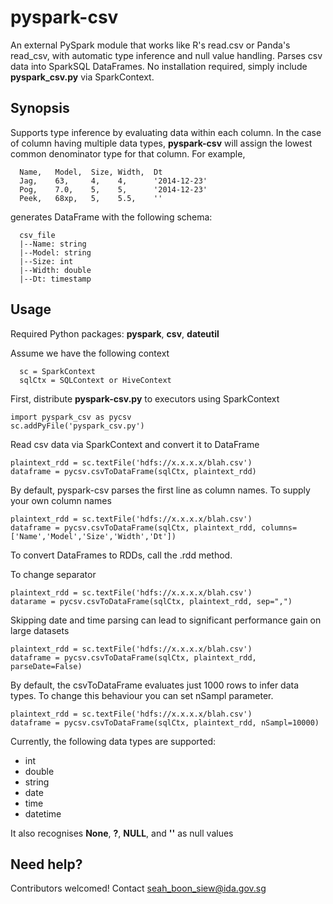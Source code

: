 # pyspark-csv
An external PySpark module that works like R's read.csv or Panda's read_csv, with 
automatic type inference and null value handling. Parses csv data into SparkSQL DataFrames. No installation required, simply include **pyspark_csv.py** via SparkContext.

## Synopsis
Supports type inference by evaluating data within each column. In the case of column having multiple data types, **pyspark-csv** will assign the lowest common denominator type for that column. For example,
```
  Name,   Model,  Size, Width,  Dt
  Jag,    63,     4,    4,      '2014-12-23'
  Pog,    7.0,    5,    5,      '2014-12-23'
  Peek,   68xp,   5,    5.5,    ''
```
generates DataFrame with the following schema: 
```
  csv_file 
  |--Name: string  
  |--Model: string
  |--Size: int
  |--Width: double
  |--Dt: timestamp
```

## Usage
Required Python packages: **pyspark**, **csv**, **dateutil**

Assume we have the following context
```
  sc = SparkContext
  sqlCtx = SQLContext or HiveContext
```

First, distribute **pyspark-csv.py** to executors using SparkContext
```
import pyspark_csv as pycsv
sc.addPyFile('pyspark_csv.py')
```
Read csv data via SparkContext and convert it to DataFrame
```
plaintext_rdd = sc.textFile('hdfs://x.x.x.x/blah.csv')
dataframe = pycsv.csvToDataFrame(sqlCtx, plaintext_rdd)
```
By default, pyspark-csv parses the first line as column names. To supply your own column names
```
plaintext_rdd = sc.textFile('hdfs://x.x.x.x/blah.csv')
dataframe = pycsv.csvToDataFrame(sqlCtx, plaintext_rdd, columns=['Name','Model','Size','Width','Dt'])
```
To convert DataFrames to RDDs, call the .rdd method.

To change separator
```
plaintext_rdd = sc.textFile('hdfs://x.x.x.x/blah.csv')
datarame = pycsv.csvToDataFrame(sqlCtx, plaintext_rdd, sep=",")
```
Skipping date and time parsing can lead to significant performance gain on large datasets
```
plaintext_rdd = sc.textFile('hdfs://x.x.x.x/blah.csv')
dataframe = pycsv.csvToDataFrame(sqlCtx, plaintext_rdd, parseDate=False)
```

By default, the csvToDataFrame evaluates just 1000 rows to infer data types.
To change this behaviour you can set nSampl parameter. 

```
plaintext_rdd = sc.textFile('hdfs://x.x.x.x/blah.csv')
dataframe = pycsv.csvToDataFrame(sqlCtx, plaintext_rdd, nSampl=10000)
```

Currently, the following data types are supported:
- int
- double
- string
- date
- time
- datetime

It also recognises **None**, **?**, **NULL**, and **''** as null values

## Need help?
Contributors welcomed! Contact seah_boon_siew@ida.gov.sg
